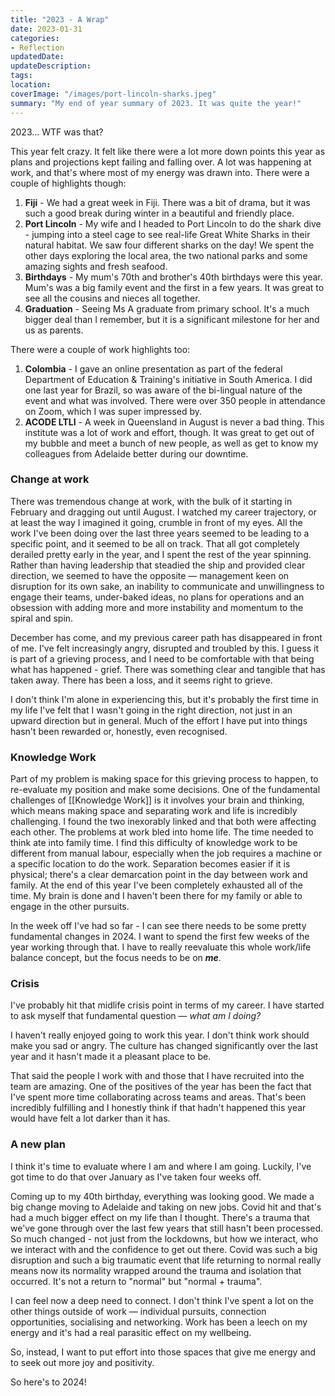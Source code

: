 ```yaml
---
title: "2023 - A Wrap"
date: 2023-01-31
categories: 
- Reflection
updatedDate:
updateDescription: 
tags: 
location: 
coverImage: "/images/port-lincoln-sharks.jpeg"
summary: "My end of year summary of 2023. It was quite the year!"
---
```


2023... WTF was that?

This year felt crazy. It felt like there were a lot more down points this year as plans and projections kept failing and falling over. A lot was happening at work, and that's where most of my energy was drawn into. There were a couple of  highlights though: 

1. **Fiji** - We had a great week in Fiji. There was a bit of drama, but it was such a good break during winter in a beautiful and friendly place. 
2. **Port Lincoln** - My wife and I headed to Port Lincoln to do the shark dive - jumping into a steel cage to see real-life Great White Sharks in their natural habitat. We saw four different sharks on the day! We spent the other days exploring the local area, the two national parks and some amazing sights and fresh seafood. 
3. **Birthdays** - My mum's 70th and brother's 40th birthdays were this year. Mum's was a big family event and the first in a few years. It was great to see all the cousins and nieces all together. 
4. **Graduation** - Seeing Ms A graduate from primary school. It's a much bigger deal than I remember, but it is a significant milestone for her and us as parents. 

There were a couple of work highlights too:

1. **Colombia** - I gave an online presentation as part of the federal Department of Education & Training's initiative in South America. I did one last year for Brazil, so was aware of the bi-lingual nature of the event and what was involved. There were over 350 people in attendance on Zoom, which I was super impressed by. 
2. **ACODE LTLI** - A week in Queensland in August is never a bad thing. This institute was a lot of work and effort, though. It was great to get out of my bubble and meet a bunch of new people, as well as get to know my colleagues from Adelaide better during our downtime. 

### Change at work

There was tremendous change at work, with the bulk of it starting in February and dragging out until August. I watched my career trajectory, or at least the way I imagined it going, crumble in front of my eyes. All the work I've been doing over the last three years seemed to be leading to a specific point, and it seemed to be all on track. That all got completely derailed pretty early in the year, and I spent the rest of the year spinning. Rather than having leadership that steadied the ship and provided clear direction, we seemed to have the opposite — management keen on disruption for its own sake, an inability to communicate and unwillingness to engage their teams, under-baked ideas, no plans for operations and an obsession with adding more and more instability and momentum to the spiral and spin. 

December has come, and my previous career path has disappeared in front of me. I've felt increasingly angry, disrupted and troubled by this. I guess it is part of a grieving process, and I need to be comfortable with that being what has happened - grief. There was something clear and tangible that has taken away. There has been a loss, and it seems right to grieve. 

I don't think I'm alone in experiencing this, but it's probably the first time in my life I've felt that I wasn't going in the right direction, not just in an upward direction but in general. Much of the effort I have put into things hasn't been rewarded or, honestly, even recognised. 

### Knowledge Work

Part of my problem is making space for this grieving process to happen, to re-evaluate my position and make some decisions. One of the fundamental challenges of [[Knowledge Work]] is it involves your brain and thinking, which means making space and separating work and life is incredibly challenging. I found the two inexorably linked and that both were affecting each other. The problems at work bled into home life. The time needed to think ate into family time. I find this difficulty of knowledge work to be different from manual labour, especially when the job requires a machine or a specific location to do the work. Separation becomes easier if it is physical; there's a clear demarcation point in the day between work and family. At the end of this year I've been completely exhausted all of the time. My brain is done and I haven't been there for my family or able to engage in the other pursuits. 

In the week off I've had so far - I can see there needs to be some pretty fundamental changes in 2024. I want to spend the first few weeks of the year working through that. I have to really reevaluate this whole work/life balance concept, but the focus needs to be on ***me***.  

### Crisis 

I've probably hit that midlife crisis point in terms of my career. I have started to ask myself that fundamental question — *what am I doing?* 

I haven't really enjoyed going to work this year. I don't think work should make you sad or angry. The culture has changed significantly over the last year and it hasn't made it a pleasant place to be. 

That said the people I work with and those that I have recruited into the team are amazing. One of the positives of the year has been the fact that I've spent more time collaborating across teams and areas. That's been incredibly fulfilling and I honestly think if that hadn't happened this year would have felt a lot darker than it has. 

### A new plan

I think it's time to evaluate where I am and where I am going. Luckily, I've got time to do that over January as I've taken four weeks off. 

Coming up to my 40th birthday, everything was looking good. We made a big change moving to Adelaide and taking on new jobs. Covid hit and that's had a much bigger effect on my life than I thought. There's a trauma that we've gone through over the last few years that still hasn't been processed. So much changed - not just from the lockdowns, but how we interact, who we interact with and the confidence to get out there. Covid was such a big disruption and such a big traumatic event that life returning to normal really means now its normality wrapped around the trauma and isolation that occurred. It's not a return to "normal" but "normal + trauma". 

I can feel now a deep need to connect. I don't think I've spent a lot on the other things outside of work — individual pursuits, connection opportunities, socialising and networking. Work has been a leech on my energy and it's had a real parasitic effect on my wellbeing. 

So, instead, I want to put effort into those spaces that give me energy and to seek out more joy and positivity. 

So here's to 2024!